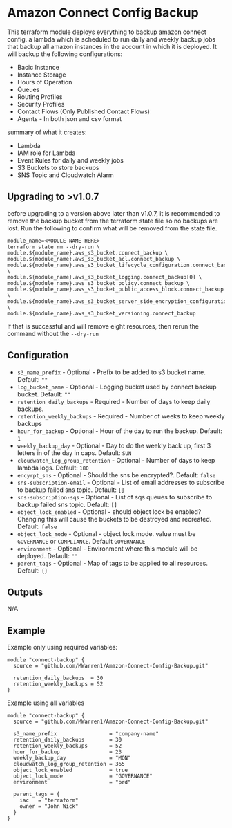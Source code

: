 # Amazon Connect Config Backup

This terraform module deploys everything to backup amazon connect config. a lambda which is scheduled to run daily and weekly backup jobs that backup all amazon instances in the account in which it is deployed. It will backup the following configurations:

- Bacic Instance
- Instance Storage
- Hours of Operation
- Queues
- Routing Profiles
- Security Profiles
- Contact Flows (Only Published Contact Flows)
- Agents - In both json and csv format

summary of what it creates:

- Lambda
- IAM role for Lambda
- Event Rules for daily and weekly jobs  
- S3 Buckets to store backups
- SNS Topic and Cloudwatch Alarm

## Upgrading to >v1.0.7
before upgrading to a version above later than v1.0.7, it is recommended to remove the backup bucket from the terraform state file so no backups are lost. Run the following to confirm what will be removed from the state file.
```
module_name=<MODULE NAME HERE>
terraform state rm --dry-run \
module.${module_name}.aws_s3_bucket.connect_backup \
module.${module_name}.aws_s3_bucket_acl.connect_backup \
module.${module_name}.aws_s3_bucket_lifecycle_configuration.connect_backup \
module.${module_name}.aws_s3_bucket_logging.connect_backup[0] \
module.${module_name}.aws_s3_bucket_policy.connect_backup \
module.${module_name}.aws_s3_bucket_public_access_block.connect_backup \
module.${module_name}.aws_s3_bucket_server_side_encryption_configuration.connect_backup \
module.${module_name}.aws_s3_bucket_versioning.connect_backup 
```

If that is successful and will remove eight resources, then rerun the command without the `--dry-run`

## Configuration

- `s3_name_prefix` - Optional - Prefix to be added to s3 bucket name. Default: `""`
- `log_bucket_name` - Optional - Logging bucket used by connect backup bucket. Default: `""`
- `retention_daily_backups` - Required - Number of days to keep daily backups.
- `retention_weekly_backups` - Required - Number of weeks to keep weekly backups
- `hour_for_backup` - Optional - Hour of the day to run the backup. Default: `1`
- `weekly_backup_day` - Optional - Day to do the weekly back up, first 3 letters in of the day in caps. Default: `SUN`
- `cloudwatch_log_group_retention` - Optional - Number of days to keep lambda logs. Default: `180`
- `encyrpt_sns` - Optional - Should the sns be encrypted?. Default: `false`
- `sns-subscription-email` - Optional - List of email addresses to subscribe to backup failed sns topic. Default: `[]`
- `sns-subscription-sqs` - Optional - List of sqs queues to subscribe to backup failed sns topic. Default: `[]`
- `object_lock_enabled` - Optional - should object lock be enabled? Changing this will cause the buckets to be destroyed and recreated. Default: `false`
- `object_lock_mode` - Optional - object lock mode. value must be `GOVERNANCE` or `COMPLIANCE`. Default `GOVERNANCE`
- `environment` - Optional - Environment where this module will be deployed. Default: `""`
- `parent_tags` - Optional - Map of tags to be applied to all resources. Default: `{}`

## Outputs

N/A

## Example
Example only using required variables:
```
module "connect-backup" {
  source = "github.com/MWarren1/Amazon-Connect-Config-Backup.git"

  retention_daily_backups  = 30
  retention_weekly_backups = 52
}
```

Example using all variables
```
module "connect-backup" {
  source = "github.com/MWarren1/Amazon-Connect-Config-Backup.git"

  s3_name_prefix                 = "company-name"
  retention_daily_backups        = 30
  retention_weekly_backups       = 52
  hour_for_backup                = 23
  weekly_backup_day              = "MON"
  cloudwatch_log_group_retention = 365
  object_lock_enabled            = true
  object_lock_mode               = "GOVERNANCE"
  environment                    = "prd"
  
  parent_tags = {
    iac   = "terraform"
    owner = "John Wick"
  }
}
```